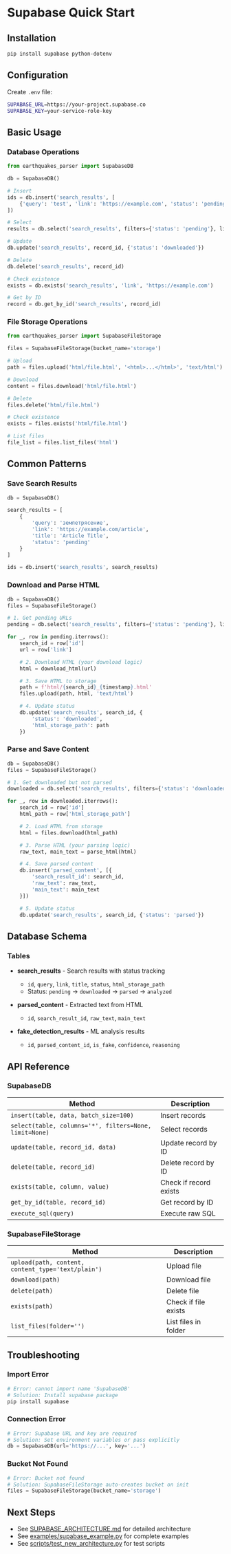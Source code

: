 # Supabase Quick Start

## Installation

```bash
pip install supabase python-dotenv
```

## Configuration

Create `.env` file:

```bash
SUPABASE_URL=https://your-project.supabase.co
SUPABASE_KEY=your-service-role-key
```

## Basic Usage

### Database Operations

```python
from earthquakes_parser import SupabaseDB

db = SupabaseDB()

# Insert
ids = db.insert('search_results', [
    {'query': 'test', 'link': 'https://example.com', 'status': 'pending'}
])

# Select
results = db.select('search_results', filters={'status': 'pending'}, limit=10)

# Update
db.update('search_results', record_id, {'status': 'downloaded'})

# Delete
db.delete('search_results', record_id)

# Check existence
exists = db.exists('search_results', 'link', 'https://example.com')

# Get by ID
record = db.get_by_id('search_results', record_id)
```

### File Storage Operations

```python
from earthquakes_parser import SupabaseFileStorage

files = SupabaseFileStorage(bucket_name='storage')

# Upload
path = files.upload('html/file.html', '<html>...</html>', 'text/html')

# Download
content = files.download('html/file.html')

# Delete
files.delete('html/file.html')

# Check existence
exists = files.exists('html/file.html')

# List files
file_list = files.list_files('html')
```

## Common Patterns

### Save Search Results

```python
db = SupabaseDB()

search_results = [
    {
        'query': 'землетрясение',
        'link': 'https://example.com/article',
        'title': 'Article Title',
        'status': 'pending'
    }
]

ids = db.insert('search_results', search_results)
```

### Download and Parse HTML

```python
db = SupabaseDB()
files = SupabaseFileStorage()

# 1. Get pending URLs
pending = db.select('search_results', filters={'status': 'pending'}, limit=10)

for _, row in pending.iterrows():
    search_id = row['id']
    url = row['link']

    # 2. Download HTML (your download logic)
    html = download_html(url)

    # 3. Save HTML to storage
    path = f'html/{search_id}_{timestamp}.html'
    files.upload(path, html, 'text/html')

    # 4. Update status
    db.update('search_results', search_id, {
        'status': 'downloaded',
        'html_storage_path': path
    })
```

### Parse and Save Content

```python
db = SupabaseDB()
files = SupabaseFileStorage()

# 1. Get downloaded but not parsed
downloaded = db.select('search_results', filters={'status': 'downloaded'}, limit=10)

for _, row in downloaded.iterrows():
    search_id = row['id']
    html_path = row['html_storage_path']

    # 2. Load HTML from storage
    html = files.download(html_path)

    # 3. Parse HTML (your parsing logic)
    raw_text, main_text = parse_html(html)

    # 4. Save parsed content
    db.insert('parsed_content', [{
        'search_result_id': search_id,
        'raw_text': raw_text,
        'main_text': main_text
    }])

    # 5. Update status
    db.update('search_results', search_id, {'status': 'parsed'})
```

## Database Schema

### Tables

- **search_results** - Search results with status tracking
  - `id`, `query`, `link`, `title`, `status`, `html_storage_path`
  - Status: `pending` → `downloaded` → `parsed` → `analyzed`

- **parsed_content** - Extracted text from HTML
  - `id`, `search_result_id`, `raw_text`, `main_text`

- **fake_detection_results** - ML analysis results
  - `id`, `parsed_content_id`, `is_fake`, `confidence`, `reasoning`

## API Reference

### SupabaseDB

| Method | Description |
|--------|-------------|
| `insert(table, data, batch_size=100)` | Insert records |
| `select(table, columns='*', filters=None, limit=None)` | Select records |
| `update(table, record_id, data)` | Update record by ID |
| `delete(table, record_id)` | Delete record by ID |
| `exists(table, column, value)` | Check if record exists |
| `get_by_id(table, record_id)` | Get record by ID |
| `execute_sql(query)` | Execute raw SQL |

### SupabaseFileStorage

| Method | Description |
|--------|-------------|
| `upload(path, content, content_type='text/plain')` | Upload file |
| `download(path)` | Download file |
| `delete(path)` | Delete file |
| `exists(path)` | Check if file exists |
| `list_files(folder='')` | List files in folder |

## Troubleshooting

### Import Error

```python
# Error: cannot import name 'SupabaseDB'
# Solution: Install supabase package
pip install supabase
```

### Connection Error

```python
# Error: Supabase URL and key are required
# Solution: Set environment variables or pass explicitly
db = SupabaseDB(url='https://...', key='...')
```

### Bucket Not Found

```python
# Error: Bucket not found
# Solution: SupabaseFileStorage auto-creates bucket on init
files = SupabaseFileStorage(bucket_name='storage')
```

## Next Steps

- See [SUPABASE_ARCHITECTURE.md](SUPABASE_ARCHITECTURE.md) for detailed architecture
- See [examples/supabase_example.py](../examples/supabase_example.py) for complete examples
- See [scripts/test_new_architecture.py](../scripts/test_new_architecture.py) for test scripts
